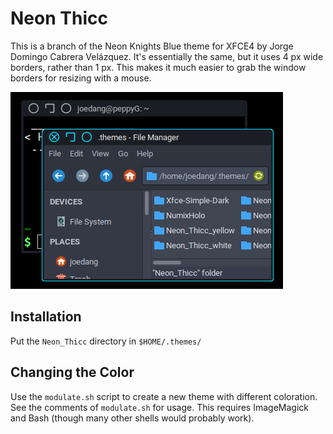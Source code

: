# Neon Thicc
This is a branch of the Neon Knights Blue theme for XFCE4 by Jorge Domingo Cabrera Velázquez.
It's essentially the same, but it uses 4 px wide borders, rather than 1 px.
This makes it much easier to grab the window borders for resizing with a mouse.

![preview with very small windows](https://github.com/joedang/Neon_Thicc/blob/master/preview.png)

## Installation
Put the `Neon_Thicc` directory in `$HOME/.themes/`

## Changing the Color
Use the `modulate.sh` script to create a new theme with different coloration.
See the comments of `modulate.sh` for usage.
This requires ImageMagick and Bash (though many other shells would probably work).
